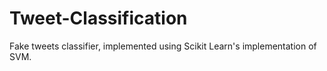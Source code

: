 # Tweet-Classification

Fake tweets classifier, implemented using Scikit Learn's implementation of SVM.
